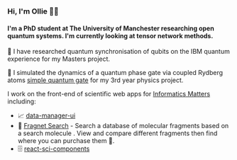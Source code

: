 ### Hi, I'm Ollie 👋🏼
#### I'm a PhD student at The University of Manchester researching open quantum systems. I'm currently looking at tensor network methods.


🥼 I have researched quantum synchronisation of qubits on the IBM quantum experience for my Masters project. 

🥼 I simulated the dynamics of a quantum phase gate via coupled Rydberg atoms [simple quantum gate](https://github.com/OliverDudgeon/QuantumGates) for my 3rd year physics project.

I work on the front-end of scientific web apps for [Informatics Matters](https://github.com/InformaticsMatters/) including:

- 📈 [data-manager-ui](https://github.com/InformaticsMatters/mini-apps-data-tier-ui) 
- 🧪 [Fragnet Search](https://fragnet.informaticsmatters.com/) - Search a database of molecular fragments based on a search molecule . View and compare different fragments then find where you can purchase them 🛒.
- 🗄️ [react-sci-components](https://github.com/InformaticsMatters/react-sci-components/)
